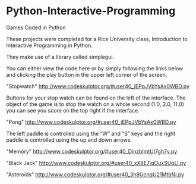 # Python-Interactive-Programming
Games Coded in Python

These projects were completed for a Rice University class, Introduction to Interactive Programming in Python.

They make use of a library called simplegui. 

You can either view the code here or by simply following the links below and clicking the play button in the upper 
left corner of the screen.

"Stopwatch" http://www.codeskulptor.org/#user40_jEPpJVbYsAx0WBD.py

Buttons for your stop watch can be found on the left of the interface. 
The object of the game is to stop the watch on a whole second (1.0, 2.0, 11.0)
you can see you score on the top right if the interface.

"Pong" http://www.codeskulptor.org/#user40_jEPpJVbYsAx0WBD.py

The left paddle is controlled using the “W” and “S” keys and the right paddle is controlled using the up and down arrows.

"Memory" http://www.codeskulptor.org/#user40_DinzbImtUl7gh7v.py

"Black Jack" http://www.codeskulptor.org/#user40_xX8E7iqOuxSUqLl.py

"Asteroids" http://www.codeskulptor.org/#user40_3h8UcnqU21MtbNi.py

